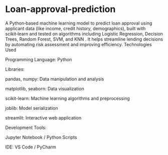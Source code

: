 # Loan-approval-prediction
A Python‑based machine learning model to predict loan approval using applicant data (like income, credit history, demographics), built with scikit‑learn and tested on algorithms including Logistic Regression, Decision Trees, Random Forest, SVM, and KNN . It helps streamline lending decisions by automating risk assessment and improving efficiency.
Technologies Used

Programming Language: Python

Libraries:

pandas, numpy: Data manipulation and analysis

matplotlib, seaborn: Data visualization

scikit-learn: Machine learning algorithms and preprocessing

joblib: Model serialization

streamlit: Interactive web application

Development Tools:

Jupyter Notebook / Python Scripts

IDE: VS Code / PyCharm
